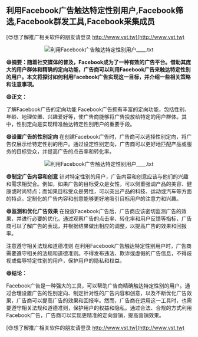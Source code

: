 ## **利用Facebook广告触达特定性别用户,Facebook筛选,Facebook群发工具,Facebook采集成员**

[😍想了解推广相关软件的朋友请登录 http://www.vst.tw](http://www.vst.tw)

 <center><img src="https://vst.tw/MP4/tuiguang/png/0.png" alt="利用Facebook广告触达特定性别用户____.txt"></center>

**😄摘要：随着社交媒体的普及，Facebook成为了一种有效的广告平台。借助其庞大的用户群体和精确的定向功能，广告商可以利用Facebook广告来触达特定性别的用户。本文将探讨如何利用Facebook广告实现这一目标，并介绍一些相关策略和注意事项。**

**😄正文：**

了解Facebook广告的定向功能
Facebook广告拥有丰富的定向功能，包括性别、年龄、地理位置、兴趣爱好等，使广告商能够将广告投放给特定的用户群体。其中，性别定向是实现精准触达特定性别用户的重要手段。

**😄设置广告的性别定向**
在创建Facebook广告时，广告商可以选择性别定向，将广告仅展示给特定性别的用户。通过设定性别定向，广告商可以更好地匹配产品或服务的目标受众，并提高广告的点击率和转化率。

 <center><img src="https://vst.tw/MP4/tuiguang/png/2.png" alt="利用Facebook广告触达特定性别用户____.txt"></center>

**😄制定广告内容和创意**
针对特定性别的用户，广告内容和创意应该与他们的兴趣和需求相契合。例如，如果广告的目标受众是女性，可以侧重强调产品的美容、健康或时尚特点；而如果目标受众是男性，可以突出产品的科技、运动或汽车等方面的特点。定制化的广告内容和创意能够更好地吸引目标用户的注意力和兴趣。

**😄监测和优化广告效果**
在投放Facebook广告后，广告商应该密切监测广告的效果，并进行必要的优化。通过观察广告的点击率、转化率和用户反馈等指标，广告商可以了解广告的表现，并根据结果做出相应的调整，以提高广告的效果和回报率。

注意遵守相关法规和道德准则
在利用Facebook广告触达特定性别用户时，广告商需要遵守相关的法规和道德准则。不得发布违法、欺诈或虚假的广告信息，不得歧视或侮辱特定性别的用户，保护用户的隐私和权益。

**😄结论：**

Facebook广告是一种强大的工具，可以帮助广告商精确触达特定性别的用户。通过合理设置广告的性别定向、制定针对性的广告内容和创意，以及不断优化广告效果，广告商可以提高广告的效果和回报率。然而，广告商在运用这一工具时，也需要遵守相关法规和道德准则，保护用户的权益和隐私。通过合法、合规的方式利用Facebook广告，广告商可以实现更精准的定向营销，提高营销效果。

[😍想了解推广相关软件的朋友请登录 http://www.vst.tw](http://www.vst.tw)



